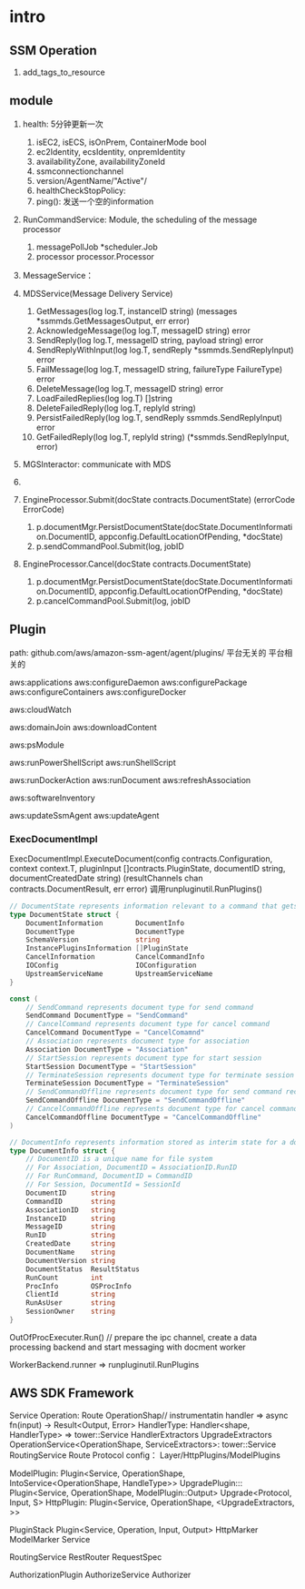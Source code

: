 # intro

## SSM Operation

1. add_tags_to_resource

## module

1. health: 5分钟更新一次
   1. isEC2, isECS, isOnPrem, ContainerMode bool
   2. ec2Identity, ecsIdentity, onpremIdentity
   3. availabilityZone, availabilityZoneId
   4. ssmconnectionchannel
   5. version/AgentName/"Active"/
   6. healthCheckStopPolicy: 
   7. ping():  发送一个空的information
2. RunCommandService: Module, the scheduling of the message processor
   1. messagePollJob       *scheduler.Job
   2. processor            processor.Processor
3. MessageService：
4. MDSService(Message Delivery Service)
   1. GetMessages(log log.T, instanceID string) (messages *ssmmds.GetMessagesOutput, err error)
   2. AcknowledgeMessage(log log.T, messageID string) error
   3. SendReply(log log.T, messageID string, payload string) error
   4. SendReplyWithInput(log log.T, sendReply *ssmmds.SendReplyInput) error
   5. FailMessage(log log.T, messageID string, failureType FailureType) error
   6. DeleteMessage(log log.T, messageID string) error
   7. LoadFailedReplies(log log.T) []string
   8. DeleteFailedReply(log log.T, replyId string)
   9. PersistFailedReply(log log.T, sendReply ssmmds.SendReplyInput) error
   10. GetFailedReply(log log.T, replyId string) (*ssmmds.SendReplyInput, error)
5.  MGSInteractor: communicate with MDS
6.  


1. EngineProcessor.Submit(docState contracts.DocumentState) (errorCode ErrorCode)
   1. p.documentMgr.PersistDocumentState(docState.DocumentInformation.DocumentID, appconfig.DefaultLocationOfPending, *docState)
   2. p.sendCommandPool.Submit(log, jobID
2. EngineProcessor.Cancel(docState contracts.DocumentState)
   1. p.documentMgr.PersistDocumentState(docState.DocumentInformation.DocumentID, appconfig.DefaultLocationOfPending, *docState)
   2. p.cancelCommandPool.Submit(log, jobID



## Plugin

path: github.com/aws/amazon-ssm-agent/agent/plugins/
平台无关的
平台相关的

aws:applications
aws:configureDaemon
aws:configurePackage
aws:configureContainers
aws:configureDocker

aws:cloudWatch

aws:domainJoin
aws:downloadContent

aws:psModule

aws:runPowerShellScript
aws:runShellScript

aws:runDockerAction
aws:runDocument
aws:refreshAssociation

aws:softwareInventory

aws:updateSsmAgent
aws:updateAgent



### ExecDocumentImpl

ExecDocumentImpl.ExecuteDocument(config contracts.Configuration, context context.T, pluginInput []contracts.PluginState, documentID string, documentCreatedDate string) (resultChannels chan contracts.DocumentResult, err error)
调用runpluginutil.RunPlugins()





```go
// DocumentState represents information relevant to a command that gets executed by agent
type DocumentState struct {
	DocumentInformation        DocumentInfo
	DocumentType               DocumentType
	SchemaVersion              string
	InstancePluginsInformation []PluginState
	CancelInformation          CancelCommandInfo
	IOConfig                   IOConfiguration
	UpstreamServiceName        UpstreamServiceName
}

const (
	// SendCommand represents document type for send command
	SendCommand DocumentType = "SendCommand"
	// CancelCommand represents document type for cancel command
	CancelCommand DocumentType = "CancelComamnd"
	// Association represents document type for association
	Association DocumentType = "Association"
	// StartSession represents document type for start session
	StartSession DocumentType = "StartSession"
	// TerminateSession represents document type for terminate session
	TerminateSession DocumentType = "TerminateSession"
	// SendCommandOffline represents document type for send command received from offline service
	SendCommandOffline DocumentType = "SendCommandOffline"
	// CancelCommandOffline represents document type for cancel command received from offline service
	CancelCommandOffline DocumentType = "CancelCommandOffline"
)

// DocumentInfo represents information stored as interim state for a document
type DocumentInfo struct {
	// DocumentID is a unique name for file system
	// For Association, DocumentID = AssociationID.RunID
	// For RunCommand, DocumentID = CommandID
	// For Session, DocumentId = SessionId
	DocumentID      string
	CommandID       string
	AssociationID   string
	InstanceID      string
	MessageID       string
	RunID           string
	CreatedDate     string
	DocumentName    string
	DocumentVersion string
	DocumentStatus  ResultStatus
	RunCount        int
	ProcInfo        OSProcInfo
	ClientId        string
	RunAsUser       string
	SessionOwner    string
}
```








OutOfProcExecuter.Run() // prepare the ipc channel, create a data processing backend and start messaging with docment worker


WorkerBackend.runner => runpluginutil.RunPlugins


## AWS SDK Framework

Service
Operation: Route<Body>
		OperationShap// instrumentatin
		handler => async fn(input) -> Result<Output, Error>
		HandlerType: Handler<shape, HandlerType> => tower::Service
		HandlerExtractors
		UpgradeExtractors
		OperationService<OperationShape, ServiceExtractors>: tower::Service
RoutingService
Route
Protocol
config： Layer/HttpPlugins/ModelPlugins


ModelPlugin: Plugin<Service<L>, OperationShape, IntoService<OperationShape, HandleType>>
UpgradePlugin::<Extractors>: Plugin<Service<L>, OperationShape, ModelPlugin::Output>
Upgrade<Protocol, Input, S>
HttpPlugin: Plugin<Service<L>, OperationShape, <UpgradeExtractors, >>

PluginStack
Plugin<Service, Operation, Input, Output>
HttpMarker
ModelMarker
Service

RoutingService
	RestRouter
		RequestSpec


AuthorizationPlugin
	AuthorizeService
		Authorizer